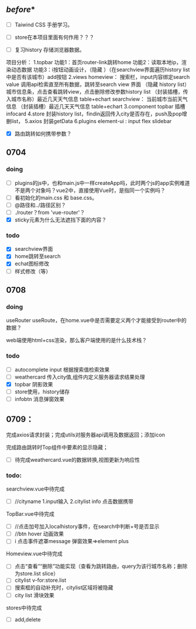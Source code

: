## *before**

- [ ] Taiwind CSS  手册学习。

- [ ] store在本项目里面有何作用？？？


- [ ] 复习history 存储浏览器数据。


项目分析：
1.topbar
功能1：首页router-link跳转home 
功能2：读取本地ip，渲染动态数据
功能3：i按钮动画设计，（隐藏 ）（在searchview界面遍历history list 中是否有该城市）add按钮
2.views
homeview：
搜索栏，input内容绑定search value 调用api检索直至所有数据，跳转至search view 界面
（隐藏 history list）城市信息条，点击查看跳转view，点击删除修改参数history list
（封装插槽，传入城市名称）最近几天天气信息 table+echart
searchview：
当前城市当前天气信息
（封装插槽）最近几天天气信息 table+echart
3.component
topbar
插槽 infocard
4.store
封装history list，findin返回传入city是否存在，push及pop增删list，
5.axios
封装getData
6.plugins
element-ui : input flex slidebar 

- [x] 路由跳转如何携带参数？


## 0704

### doing

- [ ] plugins的js中，也和main.js中一样createApp吗，此时两个js的app实例难道不是两个对象吗？vue2中，直接使用Vue时，是指同一个实例吗？
- [ ] 看初始化的main.css 和 base.css。
- [ ] @路径和../路径区别？
- [ ] ./router？from 'vue-router'？
- [x] sticky元素为什么无法遮挡下面的内容？

### todo

- [x] searchview界面
- [x] home跳转至search
- [x] echat图标修改
- [ ] 样式修改（等）

## 0708

### doing

useRouter useRoute，在home.vue中是否需要定义两个才能接受到router中的数据？

web端使用html+css渲染，那么客户端使用的是什么技术栈？

### todo

- [ ] autocomplete input 根据搜索值检索效果
- [ ] weathercard 传入city值,组件内定义服务器请求结果处理
- [x] topbar 阴影效果
- [ ] store使用，history储存
- [ ] infobtn 消息弹窗效果

## 0709：

完成axios请求封装；完成utils对服务器api调用及数据返回；添加icon

完成路由跳转时Top组件中要素的显示隐藏；

- [ ] 待完成weathercard.vue的数据转换,视图更新为响应性

### todo:

searchview.vue中待完成

- [ ] //cityname 1.input输入 2.citylist info 点击数据携带

TopBar.vue中待完成

- [ ] //点击加号加入localhistory事件，在search中判断+号是否显示
- [ ] //btn hover 动画效果
- [ ] i 点击事件遮罩message 弹窗效果=>element plus

Homeview.vue中待完成

- [ ] 点击“查看”“删除”功能实现（查看为跳转路由，query为该行城市名称；删除为store.list slice）
- [ ] citylist v-for:store.list
- [ ] 搜索框的自动补充时，citylist区域将被隐藏
- [ ] city list 滑块效果

stores中待完成

- [ ] add,delete